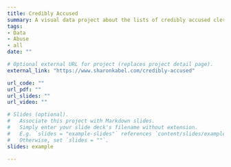 ```yaml
---
title: Credibly Accused
summary: A visual data project about the lists of credibly accused clergy released by American Roman Catholic dioceses
tags:
- Data
- Abuse
- all
date: ""

# Optional external URL for project (replaces project detail page).
external_link: "https://www.sharonkabel.com/credibly-accused"

url_code: ""
url_pdf: ""
url_slides: ""
url_video: ""

# Slides (optional).
#   Associate this project with Markdown slides.
#   Simply enter your slide deck's filename without extension.
#   E.g. `slides = "example-slides"` references `content/slides/example-slides.md`.
#   Otherwise, set `slides = ""`.
slides: example

---
```

